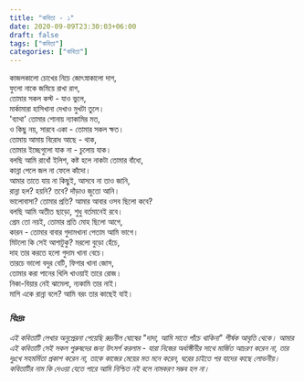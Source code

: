 ```yaml
---
title: "কবিতা - ১"
date: 2020-09-09T23:30:03+06:00
draft: false
tags: ["কবিতা"]
categories: ["কবিতা"]
---
```


কাজলকালো চোখের নিচে জোৎস্নাকালো দাগ,  
ফুলো নাকে জমিয়ে রাখা রাগ,  
তোমার সকল কস্ট - যাও ভুলে,  
মার্কামারা হাসিখানা দেখাও মুখটা তুলে।  
'ব্যাথা' তোমার শোনায় ন্যাকামির মত,  
ও কিছু নয়, সারবে একা - তোমার সকল ক্ষত।  
তোমায় আমায় বিরোধ আছে - থাক,  
তোমার ইচ্ছেগুলো যাক না - চুলোয় যাক।  
বলছি আমি রাধোঁ ইলিশ, কষ্ট হলে নাকটা তোমার বাঁধো,  
কান্না পেলে জল না ফেলে কাঁদো।  
আমার তাতে যায় না কিছুই, আসবে না তাও জানি,  
রান্না হল? হয়নি? তবে? দাঁড়াও জুতো আনি।  
ভালোবাসা? তোমার প্রতি? আমার আবার ওসব ছিলো কবে?  
বলছি আমি অতীত ছাড়ো, শুধু বর্তমানেই রবে।  
প্রেম তো নয়ই, তোমার প্রতি মোহ ছিলো আগে,  
কারন - তোমার বাবার গুদামখানা পেতাম আমি ভাগে।  
মিটলো কি সেই আশাটুকু? মরলো বুড়ো হেঁচে,  
দাহ তার করতে হলো গুদাম খানা বেচে।  
তারচে ভালো বদুর বেটি, ফিগার খানা জোস,  
তোমার করা পানের খিলি খাওয়াই তারে রোজ।  
নিকা-বিয়ার নেই ঝামেলা, ন্যকামি তার নাই।  
মাগি একে রান্না বলে? আমি বরং তার কাছেই যাই।

### *বিঃদ্রঃ*
*এই কবিতাটি লেখার অনুপ্রেরনা পেয়েছি রুদ্রনীল ঘোষের "দাদা, আমি সাতে পাঁচে থাকিনা" শীর্ষক আবৃতি থেকে। আমার এই কবিতাটি সেই সকল পুরুষদের জন্য উৎসর্গ করলাম - যারা নিজের অর্ধাঙ্গীনীর সাথে মার্জিত আচরণ করেন না, তার দুঃখে সহমর্মিতা প্রকাশ করেন না, তাকে কাজের মেয়ের মত মনে করেন, ঘরের চাইতে পর যাদের কাছে লোভনীয়। কবিতাটির নাম কি দেওয়া যেতে পারে আমি নিশ্চিত নই বলে নামকরণ সম্ভব হল না।*